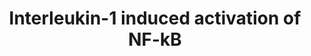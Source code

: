 ---
annotations:
- id: PW:0000003
  parent: signaling pathway
  type: Pathway Ontology
  value: signaling pathway
authors:
- AARandCo
- Jmelius
- Khanspers
- Egonw
- MaintBot
- Eweitz
citedin:
- link: PMC6961668
description: Interleukin-1 Induced activation of NF-kB through the phosphorylated
  TRAF6/Ajuba/PKCz/SQST1 complex. The pathway is defined by multiple binding steps
  to the TRAF6/Ajuba/PKCz/SQST1 complex. The small arrows constitute a earlier binding.
  After binding occurs the complex is phosphorylated and activates NF-kB. This pathway
  is based on figure 6 from Li et al.
last-edited: 2021-05-23
organisms:
- Homo sapiens
redirect_from:
- /index.php/Pathway:WP3656
- /instance/WP3656
- /instance/WP3656_rr117955
revision: r117955
schema-jsonld:
- '@context': https://schema.org/
  '@id': https://wikipathways.github.io/pathways/WP3656.html
  '@type': Dataset
  creator:
    '@type': Organization
    name: WikiPathways
  description: Interleukin-1 Induced activation of NF-kB through the phosphorylated
    TRAF6/Ajuba/PKCz/SQST1 complex. The pathway is defined by multiple binding steps
    to the TRAF6/Ajuba/PKCz/SQST1 complex. The small arrows constitute a earlier binding.
    After binding occurs the complex is phosphorylated and activates NF-kB. This pathway
    is based on figure 6 from Li et al.
  keywords:
  - ADP
  - AJUBA
  - ATP
  - IL-1
  - IRAK1
  - NF-KB
  - PKCZ
  - SQSTM1
  - TIFA
  - TRAF6
  - UBC13
  - UEV1A
  license: CC0
  name: Interleukin-1 induced activation of NF-kB
seo: CreativeWork
title: Interleukin-1 induced activation of NF-kB
wpid: WP3656
---
